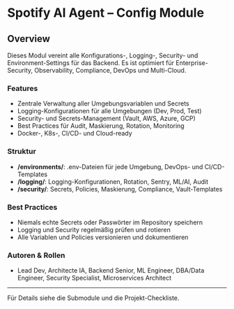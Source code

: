 # Spotify AI Agent – Config Module

## Overview
Dieses Modul vereint alle Konfigurations-, Logging-, Security- und Environment-Settings für das Backend. Es ist optimiert für Enterprise-Security, Observability, Compliance, DevOps und Multi-Cloud.

### Features
- Zentrale Verwaltung aller Umgebungsvariablen und Secrets
- Logging-Konfigurationen für alle Umgebungen (Dev, Prod, Test)
- Security- und Secrets-Management (Vault, AWS, Azure, GCP)
- Best Practices für Audit, Maskierung, Rotation, Monitoring
- Docker-, K8s-, CI/CD- und Cloud-ready

### Struktur
- **/environments/**: .env-Dateien für jede Umgebung, DevOps- und CI/CD-Templates
- **/logging/**: Logging-Konfigurationen, Rotation, Sentry, ML/AI, Audit
- **/security/**: Secrets, Policies, Maskierung, Compliance, Vault-Templates

### Best Practices
- Niemals echte Secrets oder Passwörter im Repository speichern
- Logging und Security regelmäßig prüfen und rotieren
- Alle Variablen und Policies versionieren und dokumentieren

### Autoren & Rollen
- Lead Dev, Architecte IA, Backend Senior, ML Engineer, DBA/Data Engineer, Security Specialist, Microservices Architect

---
Für Details siehe die Submodule und die Projekt-Checkliste.
